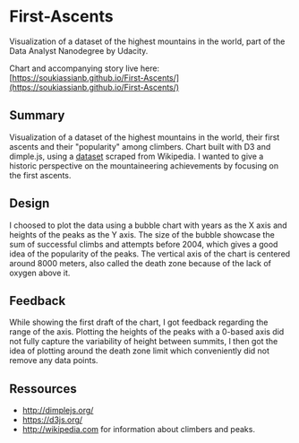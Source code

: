 # First-Ascents

Visualization of a dataset of the highest mountains in the world, part of the Data Analyst Nanodegree by Udacity.

Chart and accompanying story live here: [https://soukiassianb.github.io/First-Ascents/](https://soukiassianb.github.io/First-Ascents/)

## Summary
Visualization of a dataset of the highest mountains in the world, their first ascents and their "popularity" among climbers.
Chart built with D3 and dimple.js, using a [dataset](https://www.kaggle.com/abcsds/highest-mountains/) scraped from Wikipedia.
I wanted to give a historic perspective on the mountaineering achievements by focusing on the first ascents.

## Design
I choosed to plot the data using a bubble chart with years as the X axis and heights of the peaks as the Y axis. The size of the bubble showcase the sum of successful climbs and attempts before 2004, which gives a good idea of the popularity of the peaks.
The vertical axis of the chart is centered around 8000 meters, also called the death zone because of the lack of oxygen above it.

## Feedback
While showing the first draft of the chart, I got feedback regarding the range of the axis. Plotting the heights of the peaks with a 0-based axis did not fully capture the variability of height between summits, I then got the idea of plotting around the death zone limit which conveniently did not remove any data points.

## Ressources
- http://dimplejs.org/
- https://d3js.org/
- http://wikipedia.com for information about climbers and peaks.
